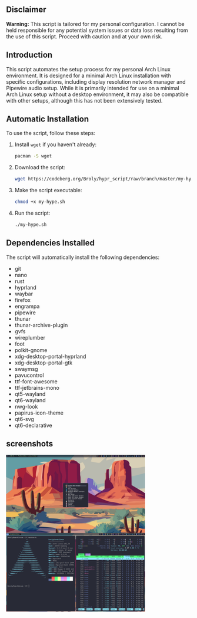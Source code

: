 ## Disclaimer
**Warning:** This script is tailored for my personal configuration. I cannot be held responsible for any potential system issues or data loss resulting from the use of this script. Proceed with caution and at your own risk.

## Introduction
This script automates the setup process for my personal Arch Linux environment. It is designed for a minimal Arch Linux installation with specific configurations, including display resolution network manager and Pipewire audio setup. While it is primarily intended for use on a minimal Arch Linux setup without a desktop environment, it may also be compatible with other setups, although this has not been extensively tested.

## Automatic Installation

To use the script, follow these steps:

1. Install `wget` if you haven't already:
    ```sh
    pacman -S wget
    ```

2. Download the script:
    ```sh
    wget https://codeberg.org/Broly/hypr_script/raw/branch/master/my-hype.sh
    ```

3. Make the script executable:
    ```sh
    chmod +x my-hype.sh
    ```

4. Run the script:
    ```sh
    ./my-hype.sh
    ```

## Dependencies Installed

The script will automatically install the following dependencies:

- git
- nano
- rust
- hyprland
- waybar
- firefox
- engrampa
- pipewire
- thunar
- thunar-archive-plugin
- gvfs
- wireplumber
- foot
- polkit-gnome
- xdg-desktop-portal-hyprland
- xdg-desktop-portal-gtk
- swaymsg
- pavucontrol
- ttf-font-awesome
- ttf-jetbrains-mono
- qt5-wayland
- qt6-wayland
- nwg-look
- papirus-icon-theme
- qt6-svg
- qt6-declarative

## screenshots
<div style="display: flex; flex-direction: column;">
    <img src="screenshots/2024-04-16-124856_hyprshot.png" alt="Image 1" width="75%">
    <img src="screenshots/2024-04-16-130215_hyprshot.png" alt="Image 2" width="75%">
</div>
